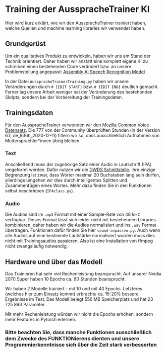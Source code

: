 # Training der AusspracheTrainer KI
Hier wird kurz erklärt, wie wir den AusspracheTrainer trainiert haben, welche Quellen und machine learning libraries wir verwendet haben.

## Grundgerüst
Um ein qualitatives Produkt zu entwickeln, haben wir uns am Stand der Technik orientiert. Daher haben wir anstatt eine komplett eigene KI zu schreiben einen bestehenden Code verändert bzw. an unsere Problemstellung angepasst:
[Assembly Ai Speech Recognition Model](https://www.assemblyai.com/blog/end-to-end-speech-recognition-pytorch/ "Building an end-to-end Speech Recognition model in PyTorch")

In der Datei `AusspracheTrainerTraining.py` haben wir unsere Veränderungen durch `# [EDIT START]` bzw. `# [EDIT END]` deutlich gemacht. Ferner lag unsere Arbeit weniger bei der Veränderung des bestehenden Skripts, sondern bei der Vorbereitung der Trainingsdaten.

## Trainingsdaten
Für den AusspracheTrainer verwenden wir den [Mozilla Common Voice Datensatz](https://commonvoice.mozilla.org/de/datasets). Die 777 von der Community überprüften Stunden (in der Version 6.1; de_836h_2020-12-11) filtern wir so, dass ausschließlich Aufnahmen von Muttersprachler*innen übrig bleiben.

### Text
Anschließend muss der zugehörige Satz einer Audio in Lautschrift (IPA) umgeformt werden. Dafür nutzen wir die [DWDS Schnittstelle](https://www.dwds.de/d/api#ipa). Ihre einzige Begrenzung ist zwar, dass Wörter maximal 20 Buchstaben lang sein dürfen, allerdings umgehen wir dies durch intelligentes Splitten und Zusammenfügen eines Wortes. Mehr dazu finden Sie in den Funktionen selbst beschrieben (`IPAclass.py`).

### Audio
Die Audios sind im `.mp3` Format mit einer Sample-Rate von 48 kHz verfügbar. Dieses Format lässt sich leider nicht mit bestehenden Libraries kombinieren, daher haben wir die Audios normalisiert und ins `.wav` Format übertragen. Funktionen dafür finden Sie hier `sound-anpassen.py`. Auch wenn alle Audios auf eine bestimmte Lautstärke normalisiert wurden muss dies nicht mit Trainingsaudios passieren. Also ist eine Installation von ffmpeg nicht zwangsläufig notwendig.

## Hardware und über das Modell
Das Trainieren hat sehr viel Rechenleistung beansprucht. Auf unserer Nvidia 2070 Super haben 10 Epochs ca. 60 Stunden beansprucht. 

Wir haben 2 Modelle trainiert - mit 10 und mit 40 Epochs. Letzteres (welches hier zum Einsatz kommt) erbrachte ca. 15-20% bessere Ergebnisse im Test. Das Modell belegt 556 MB Speicherplatz und hat 23 725 893 Parameter.

Mit mehr Rechenleistung würden wir nicht die Epochs erhöhen, sondern mehr Features in Pytorch erlernen.

### Bitte beachten Sie, dass manche Funktionen ausschließlich dem Zwecke des FUNKTIONierens dienten und unsere Programmierkenntnisse sich über die Zeit stark verbesserten
